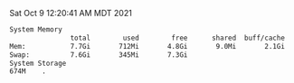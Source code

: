 Sat Oct  9 12:20:41 AM MDT 2021
```bash
System Memory
               total        used        free      shared  buff/cache   available
Mem:           7.7Gi       712Mi       4.8Gi       9.0Mi       2.1Gi       6.6Gi
Swap:          7.6Gi       345Mi       7.3Gi
System Storage
674M	.
```
```bash
